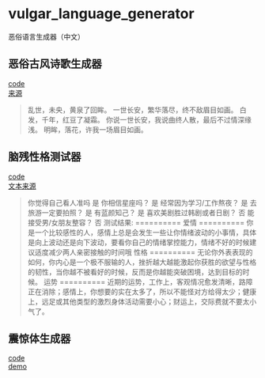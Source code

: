 # vulgar_language_generator
恶俗语言生成器（中文）


## 恶俗古风诗歌生成器
[code](/avulgar_poet)  
[来源](https://github.com/aptxna/funny_poem)  


>乱世，未央，黄泉了回眸。
一世长安，繁华落尽，终不敌眉目如画。
白发，千年，红豆了凝霜。
你说一世长安，我说曲终人散，最后不过情深缘浅。
明眸，落花，许我一场眉目如画。

## 脑残性格测试器
[code](/vuglar_test)  
[文本来源](https://github.com/jaycial/uglyTest)


>你觉得自己看人准吗 	 是
你相信星座吗？ 	 是
经常因为学习/工作熬夜？ 	 是
去旅游一定要拍照？ 	 是
有蓝颜知己？ 	 是
喜欢美剧胜过韩剧或者日剧？ 	 否
能接受男/女朋友整容？ 	 否
测试结果:
 ==========
爱情
 ==========
你是一个比较感性的人，感情上总是会发生一些让你情绪波动的小事情，具体是向上波动还是向下波动，要看你自己的情绪掌控能力，情绪不好的时候建议适度减少两人亲密接触的时间哦
性格
 ==========
无论你外表表现的如何，你内心是一个极不服输的人，挫折越大越能激起你获胜的欲望与性格的韧性，当你越不被看好的时候，反而是你越能突破困境，达到目标的时候。
运势
 ==========
近期的运势，工作上，客观情况愈发清晰，路障正在消除；感情上，你想要的实在太多了，所以不能怪对方给得太少；健康上，远足或其他类型的激烈身体活动需要小心；财运上，交际费就不要太小气了。

## 震惊体生成器
[code](/amazing_title)  
[demo](http://www.guofei.site/2019/09/07/amazing_title.html)
